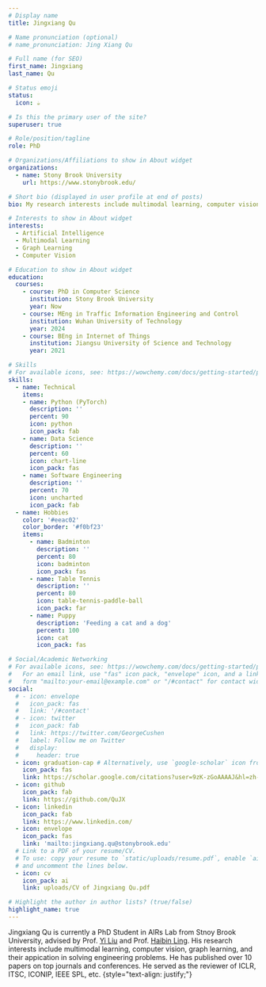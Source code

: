 ```yaml
---
# Display name
title: Jingxiang Qu

# Name pronunciation (optional)
# name_pronunciation: Jing Xiang Qu

# Full name (for SEO)
first_name: Jingxiang
last_name: Qu

# Status emoji
status:
  icon: ☕️

# Is this the primary user of the site?
superuser: true

# Role/position/tagline
role: PhD

# Organizations/Affiliations to show in About widget
organizations:
  - name: Stony Brook University
    url: https://www.stonybrook.edu/

# Short bio (displayed in user profile at end of posts)
bio: My research interests include multimodal learning, computer vision, graph learning, and their application to solve real-world problems.

# Interests to show in About widget
interests:
  - Artificial Intelligence
  - Multimodal Learning
  - Graph Learning
  - Computer Vision

# Education to show in About widget
education:
  courses:
    - course: PhD in Computer Science
      institution: Stony Brook University
      year: Now
    - course: MEng in Traffic Information Engineering and Control
      institution: Wuhan University of Technology
      year: 2024
    - course: BEng in Internet of Things
      institution: Jiangsu University of Science and Technology
      year: 2021

# Skills
# For available icons, see: https://wowchemy.com/docs/getting-started/page-builder/#icons
skills:
  - name: Technical
    items:
    - name: Python (PyTorch)
      description: ''
      percent: 90
      icon: python
      icon_pack: fab
    - name: Data Science
      description: ''
      percent: 60
      icon: chart-line
      icon_pack: fas
    - name: Software Engineering
      description: ''
      percent: 70
      icon: uncharted
      icon_pack: fab
  - name: Hobbies
    color: '#eeac02'
    color_border: '#f0bf23'
    items:
      - name: Badminton
        description: ''
        percent: 80
        icon: badminton
        icon_pack: fas
      - name: Table Tennis
        description: ''
        percent: 80
        icon: table-tennis-paddle-ball
        icon_pack: far
      - name: Puppy
        description: 'Feeding a cat and a dog'
        percent: 100
        icon: cat
        icon_pack: fas

# Social/Academic Networking
# For available icons, see: https://wowchemy.com/docs/getting-started/page-builder/#icons
#   For an email link, use "fas" icon pack, "envelope" icon, and a link in the
#   form "mailto:your-email@example.com" or "/#contact" for contact widget.
social:
  # - icon: envelope
  #   icon_pack: fas
  #   link: '/#contact'
  # - icon: twitter
  #   icon_pack: fab
  #   link: https://twitter.com/GeorgeCushen
  #   label: Follow me on Twitter
  #   display:
  #     header: true
  - icon: graduation-cap # Alternatively, use `google-scholar` icon from `ai` icon pack
    icon_pack: fas
    link: https://scholar.google.com/citations?user=9zK-zGoAAAAJ&hl=zh-CN
  - icon: github
    icon_pack: fab
    link: https://github.com/QuJX
  - icon: linkedin
    icon_pack: fab
    link: https://www.linkedin.com/
  - icon: envelope
    icon_pack: fas
    link: 'mailto:jingxiang.qu@stonybrook.edu'
  # Link to a PDF of your resume/CV.
  # To use: copy your resume to `static/uploads/resume.pdf`, enable `ai` icons in `params.yaml`,
  # and uncomment the lines below.
  - icon: cv
    icon_pack: ai
    link: uploads/CV of Jingxiang Qu.pdf

# Highlight the author in author lists? (true/false)
highlight_name: true
---
```


Jingxiang Qu is currently a PhD Student in AIRs Lab from Stnoy Brook University, advised by Prof. <a href= "https://jacoblau0513.github.io/">Yi Liu</a> and Prof. <a href= "https://www3.cs.stonybrook.edu/~hling/">Haibin Ling</a>. His research interests include multimodal learning, computer vision, graph learning, and their appication in solving engineering problems. He has published over 10 papers on top journals and conferences. He served as the reviewer of ICLR, ITSC, ICONIP, IEEE SPL, etc.
{style="text-align: justify;"}
